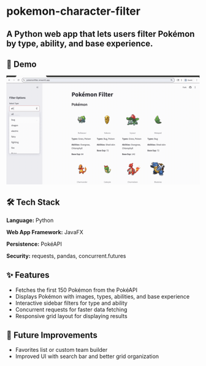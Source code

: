 # pokemon-character-filter
A Python web app that lets users filter Pokémon by type, ability, and base experience.
---

## 🎥 Demo
![App Demo](pokemonfilterdemo.gif)

## 🛠️ Tech Stack
**Language:** Python

**Web App Framework:** JavaFX

**Persistence:** PokéAPI

**Security:** requests, pandas, concurrent.futures

## ✨ Features
- Fetches the first 150 Pokémon from the PokéAPI
- Displays Pokémon with images, types, abilities, and base experience
- Interactive sidebar filters for type and ability
- Concurrent requests for faster data fetching
- Responsive grid layout for displaying results

## 🔮 Future Improvements
- Favorites list or custom team builder
- Improved UI with search bar and better grid organization
